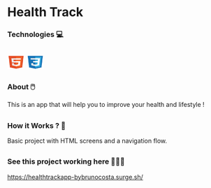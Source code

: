 # Health Track

<h3>Technologies 💻</h3>

<div style="display: inline_block"><br>
  <img align="center" alt="HTML" height="30" width="40" src="https://raw.githubusercontent.com/devicons/devicon/master/icons/html5/html5-original.svg">
  <img align="center" alt="CSS" height="30" width="40" src="https://raw.githubusercontent.com/devicons/devicon/master/icons/css3/css3-original.svg">
</div>

##

### About 🖱️

This is an app that will help you to improve your health and lifestyle !

##

### How it Works ? 🔧

Basic project with HTML screens and a navigation flow.

##

### See this project working here 👨🏽‍🏫

https://healthtrackapp-bybrunocosta.surge.sh/ 
